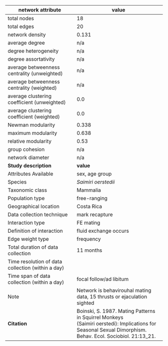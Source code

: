 network attribute|value
---|---
total nodes|18
total edges|20
network density|0.131
average degree|n/a
degree heterogeneity|n/a
degree assortativity|n/a
average betweenness centrality (unweighted)|n/a
average betweenness centrality (weighted)|n/a
average clustering coefficient (unweighted)|0.0
average clustering coefficient (weighted)|0.0
Newman modularity|0.338
maximum modularity|0.638
relative modularity|0.53
group cohesion|n/a
network diameter|n/a
**Study description**|**value**
Attributes Available|sex, age group
Species|*Saimiri oerstedii*
Taxonomic class|Mammalia
Population type|free-ranging
Geographical location|Costa Rica
Data collection technique|mark recapture
Interaction type|FE mating
Definition of interaction|fluid exchange occurs
Edge weight type|frequency
Total duration of data collection|11 months
Time resolution of data collection (within a day)|
Time span of data collection (within a day)|focal follow/ad libitum
Note|Network is behavirouhal mating data, 15 thrusts or ejaculation sighted
**Citation** | Boinski, S. 1987. Mating Patterns in Squirrel Monkeys <br> (Saimiri oerstedi): Implications for Seasonal Sexual Dimorphism. <br> Behav. Ecol. Sociobiol. 21:13_21.